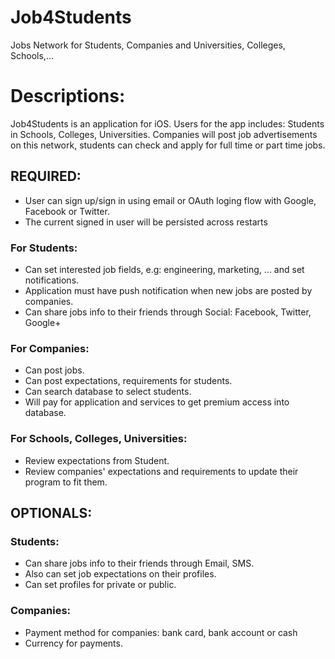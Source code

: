 # Job4Students
Jobs Network for Students, Companies and Universities, Colleges, Schools,...

# Descriptions:
Job4Students is an application for iOS. 
Users for the app includes: Students in Schools, Colleges, Universities.
Companies will post job advertisements on this network, students can check and apply for full time or part time jobs.

## REQUIRED:
- User can sign up/sign in using email or OAuth loging flow with Google, Facebook or Twitter.
- The current signed in user will be persisted across restarts

### For Students:
- Can set interested job fields, e.g: engineering, marketing, ... and set notifications.
- Application must have push notification when new jobs are posted by companies.
- Can share jobs info to their friends through Social: Facebook, Twitter, Google+

### For Companies:
- Can post jobs.
- Can post expectations, requirements for students.
- Can search database to select students.
- Will pay for application and services to get premium access into database.

### For Schools, Colleges, Universities:
- Review expectations from Student.
- Review companies' expectations and requirements to update their program to fit them.

## OPTIONALS:
### Students: 
- Can share jobs info to their friends through Email, SMS.
- Also can set job expectations on their profiles.
- Can set profiles for private or public.

### Companies:
- Payment method for companies: bank card, bank account or cash
- Currency for payments.

